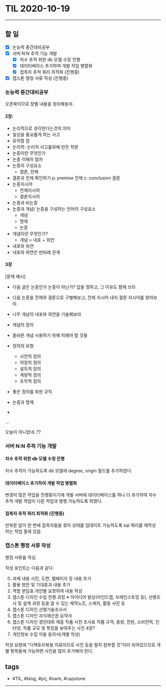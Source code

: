 # TIL 2020-10-19

--------------------------

## 할 일
- [x] 논능력 중간대비공부
- [x] 서버 N:N 추적 기능 개발
  - [x] 차수 추적 위한 db 모델 수정 진행
  - [x] 데이터베이스 추가하여 개발 작업 병렬화
  - [x] 접촉자 추적 쿼리 최적화 (진행중)
- [x] 캡스톤 행정 서류 작성 (진행중)

### 논능력 중간대비공부

오픈북이므로 장별 내용을 정리해놓자.

#### 2장:
- 논리적으로 생각한다는것의 의미
- 일상을 풍요롭게 하는 사고
- 유의할 점
- 논리학: 논리적 사고를위해 만든 학문
- 논증이란 무엇인가
- 논증 이해의 절차
- 논증의 구성요소
    - 결론, 전제
- 결론과 전제 확인하기
p: premise 전제
c: conclusion 결론
- 논증지시어
    - 전제지시어
    - 결론지시어
- 논증과 비논증
- 논증과 개념/ 논증을 구성하는 언어의 구성요소
    - 개념
    - 명제
    - 논증
- 개념이란 무엇인가?
    - 개념 = 내포 + 외연
- 내포와 외연
- 내포와 외연은 반비례 관계

#### 3장

[문제 예시]
- 다음 글은 논증인가 논증이 아닌가? 답을 정하고, 그 이유도 함께 쓰라
- 다음 논증을 전제와 결론으로 구별해보고, 전제 지시어 내지 결론 지시어를 찾아보라.
- 나무 개념의 내포와 외연을 기술해보라

- 개념의 정의
- 올바른 개념 사용하기 위해 피해야 할 것들
- 정의의 유형
    - 사전적 정의
    - 약정적 정의
    - 설득적 정의
    - 계량적 정의
    - 조작적 정의
- 좋은 정의를 위한 규칙
- 논증과 명제
- 
...

오늘이 아니었네..??

### 서버 N:N 추적 기능 개발

#### 차수 추적 위한 db 모델 수정 진행

차수 추적이 가능하도록 db 모델에 degree, origin 필드를 추가하였다.

#### 데이터베이스 추가하여 개발 작업 병렬화

변경이 많은 작업을 진행중이기에 개발 서버에 데이터베이스를 하나 더 추가하여 차수 추적 개발 작업이 다른 작업과 병행 가능하도록 하였다.

#### 접촉자 추적 쿼리 최적화 (진행중)

반복문 없이 한 번에 접촉자들을 찾아 상태를 업데이트 가능하도록 sql 쿼리를 재작성 하는 작업 중에 있음.


### 캡스톤 행정 서류 작성

행정 서류를 작성.

작성 포인트는 다음과 같다:

0. 과제 내용 사진, 도면, 웹페이지 등 내용 추가
1. 활용 방안 및 기대효과 내용 추가
2. 역할 분담표 개인별 요청하여 내용 작성
3. 캡스톤 디자인 수업 진행 과정
  ※ 아이디어 발상(마인드맵, 브레인스토밍 등), 선행조사 및 설계 과정 등을 알 수 있는 제작노트, 스케치, 활동 사진 등
4. 캡스톤 디자인 선행기술조사서
5. 캡스톤 디자인 지식재산권 요약서
6. 캡스톤 디자인 경진대회 제출 작품 사전 조사표
작품 규격, 중량, 전원, 소비전력, 인터넷, 작품 규모 및 특징을 보여주는 사진 4장?
7. 개인정보 수집 이용 동의서(개별 작성)

작성 요령에 "디렉토리북용 자료이므로 사진 등을 필히 첨부할 것"이라 되어있으므로 개별 항목들에 가능하면 사진을 많이 추가해야 한다.



## tags
- \#TIL, \#blog, \#prj, \#swm, \#capstone

--------------------------